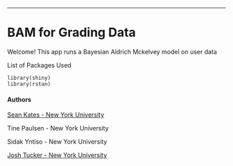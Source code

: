 ---
BAM for Grading Data
========
Welcome! This app runs a Bayesian Aldrich Mckelvey model on user data

List of Packages Used 
```
library(shiny) 
library(rstan) 
```

#### Authors


[Sean Kates - New York University](https://wp.nyu.edu/seankates/)

Tine Paulsen - New York University

Sidak Yntiso - New York University

[Josh Tucker - New York University](https://wp.nyu.edu/fas-joshuatucker/)
